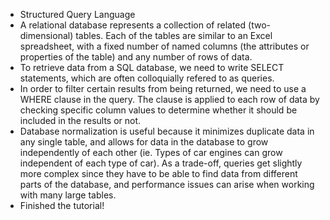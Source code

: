 - Structured Query Language
- A relational database represents a collection of related (two-dimensional) tables. Each of the tables are similar to an Excel spreadsheet, with a fixed number of named columns (the attributes or properties of the table) and any number of rows of data.
- To retrieve data from a SQL database, we need to write SELECT statements, which are often colloquially refered to as queries. 
- In order to filter certain results from being returned, we need to use a WHERE clause in the query. The clause is applied to each row of data by checking specific column values to determine whether it should be included in the results or not.
- Database normalization is useful because it minimizes duplicate data in any single table, and allows for data in the database to grow independently of each other (ie. Types of car engines can grow independent of each type of car). As a trade-off, queries get slightly more complex since they have to be able to find data from different parts of the database, and performance issues can arise when working with many large tables.
- Finished the tutorial!